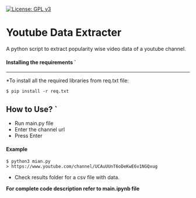 [![License: GPL v3](https://img.shields.io/badge/License-GPLv3-blue.svg)](https://www.gnu.org/licenses/gpl-3.0)

# Youtube Data Extracter
A python script to extract popularity wise video data of a youtube channel.

#### Installing the requirements `
-------------
*To install all the required libraries from req.txt file: 
```console 
$ pip install -r req.txt 
```

How to Use? `
-------------
* Run main.py file 
* Enter the channel url
* Press Enter

#### Example   
```console 
$ python3 mian.py 
> https://www.youtube.com/channel/UCAuUUnT6oDeKwE6v1NGQxug
```
* Check results folder for a csv file with data.    


**For complete code description refer to main.ipynb file** 

